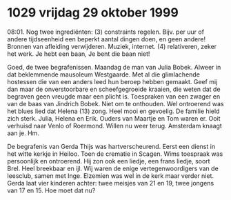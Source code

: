 # 1029 vrijdag 29 oktober 1999
08:01. Nog twee ingrediënten: (3) constraints regelen. Bijv. per uur of andere tijdseenheid een beperkt aantal dingen doen, en geen andere! Bronnen van afleiding verwijderen. Muziek, internet. (4) relativeren, zeker het werk. Je hebt een baan, Je bent die baan niet!

Goed, de twee begrafenissen. Maandag de man van Julia Bobek. Alweer in dat beklemmende mausoleum Westgaarde. Met al die glimlachende hostessen die van een anders leed hun beroep hebben gemaakt. Geef mij dan maar de onverstoorbare en scheefgegroeide kraaien, die weten dat de begraven geen vreugde maar een plicht is. Toespraken van een zwager en van de baas van Jindrich Bobek. Niet om te onthouden. Wel ontroerend was het blues lied dat Helena (13) zong. Heel mooi en gevoelig. De familie hield zich sterk. Julia, Helena en Erik. Ouders van Maartje en Tom waren er. Ooit verhuisd naar Venlo of Roermond. Willen nu weer terug. Amsterdam knaagt aan je. Hm.

De begrafenis van Gerda Thijs was hartverscheurend. Eerst een dienst in het witte kerkje in Heiloo. Toen de crematie in Scagen. Wims toespraak was persoonlijk en ontroerend. Hij zon ook een liedje, een frans liedje, soort Brel. Heel breekbaar en ijl. Wij waren de enige vertegenwoordigers van de leesclub, samen met Inge. Elzemien was wel in de kerk maar verder niet. Gerda laat vier kinderen achter: twee meisjes van 21 en 19, twee jongens van 17 en 15. Hoe moet dat nu?
